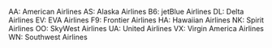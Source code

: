 AA: American Airlines
AS: Alaska Airlines
B6: jetBlue Airlines
DL: Delta Airlines
EV: EVA Airlines
F9: Frontier Airlines
HA: Hawaiian Airlines
NK: Spirit Airlines
OO: SkyWest Airlines
UA: United Airlines
VX: Virgin America Airlines
WN: Southwest Airlines
